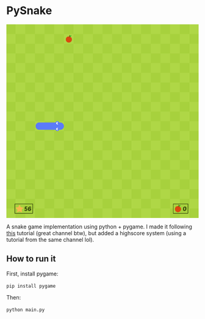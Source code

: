 # PySnake

<img align="center" src="./screenshot.png" />

A snake game implementation using python + pygame. I made it following
<a href="https://www.youtube.com/watch?v=QFvqStqPCRU&ab_channel=ClearCode" target="_blank">this</a> tutorial (great channel btw), but added a highscore system (using a tutorial from the same channel lol).

## How to run it

First, install pygame:

```pip install pygame```

Then:

```python main.py```
